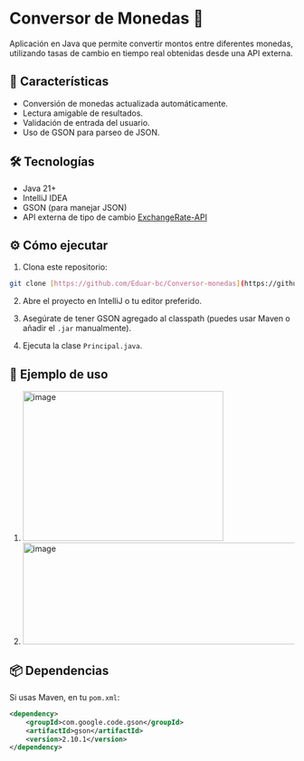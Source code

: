 # Conversor de Monedas 💱

Aplicación en Java que permite convertir montos entre diferentes monedas, utilizando tasas de cambio en tiempo real obtenidas desde una API externa.

## 🚀 Características

- Conversión de monedas actualizada automáticamente.
- Lectura amigable de resultados.
- Validación de entrada del usuario.
- Uso de GSON para parseo de JSON.

## 🛠️ Tecnologías

- Java 21+
- IntelliJ IDEA
- GSON (para manejar JSON)
- API externa de tipo de cambio [ExchangeRate-API](https://www.exchangerate-api.com/)


## ⚙️ Cómo ejecutar

1. Clona este repositorio:

```bash
git clone [https://github.com/Eduar-bc/Conversor-monedas](https://github.com/Eduar-bc/Conversor-monedas)
```

2. Abre el proyecto en IntelliJ o tu editor preferido.

3. Asegúrate de tener GSON agregado al classpath (puedes usar Maven o añadir el `.jar` manualmente).

4. Ejecuta la clase `Principal.java`.

## 🧪 Ejemplo de uso

1. <img width="354" height="265" alt="image" src="https://github.com/user-attachments/assets/802fbaa3-f4bb-45ba-93c8-7cbfe3e45282" />
2. <img width="581" height="180" alt="image" src="https://github.com/user-attachments/assets/b04fc427-9ee5-43a6-81fb-96246c0c09f4" />

## 📦 Dependencias

Si usas Maven, en tu `pom.xml`:

```xml
<dependency>
    <groupId>com.google.code.gson</groupId>
    <artifactId>gson</artifactId>
    <version>2.10.1</version>
</dependency>
```
